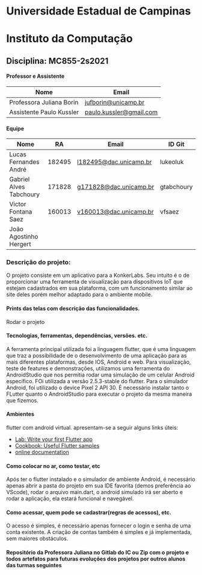 # Universidade Estadual de Campinas
# Instituto da Computação

## Disciplina: MC855-2s2021

#### Professor e Assistente

| Nome                     | Email                   |
| ------------------------ | ------------------------|
| Professora Juliana Borin | jufborin@unicamp.br     |
| Assistente Paulo Kussler | paulo.kussler@gmail.com |


#### Equipe

| Nome               | RA               | Email                  | ID Git                |
| ------------------ | ---------------- | ---------------------- |---------------------- |
| Lucas Fernandes André                   | 182495                 |    l182495@dac.unicamp.br                    |           lukeoluk            |
|      Gabriel Alves Tabchoury             |    171828              |         g171828@dac.unicamp.br               |           gtabchoury            |
|         Victor Fontana Saez           |      160013            |        v160013@dac.unicamp.br                |           vfsaez            |
|       João Agostinho Hergert             |                  |                        |                       |

### Descrição do projeto:
O projeto consiste em um aplicativo para a KonkerLabs. Seu intuito é o de proporcionar uma ferramenta de visualização para dispositivos IoT que estejam cadastrados em sua plataforma, com um funcionamento similar ao site deles porém melhor adaptado para o ambiente mobile.

#### Prints das telas com descrição das funcionalidades. 
Rodar o projeto

#### Tecnologias, ferramentas, dependências, versões. etc. 
A ferramenta principal utilizada foi a linguagem flutter, que é uma linguagem que traz a possibilidade de o desenvolvimento de uma aplicação para as mais diferentes plataformas, desde IOS, Android e web. Para visualização, teste de features e demonstrações, utilizamos uma ferramenta do AndroidStudio que nos permitia rodar uma simulação de um celular Android específico. FOi utilizada a versão 2.5.3-stable do flutter. Para o simulador Android, foi utilizado o device Pixel 2 API 30. É necessário instalar tanto o FLutter quanto o AndroidStudio para executar o projeto da mesma maneira que fizemos.

#### Ambientes
flutter com android virtual.
apresentam-se a seguir alguns links úteis:
- [Lab: Write your first Flutter app](https://flutter.dev/docs/get-started/codelab)
- [Cookbook: Useful Flutter samples](https://flutter.dev/docs/cookbook)
- [online documentation](https://flutter.dev/docs)


#### Como colocar no ar, como testar, etc
Após ter o flutter instalado e o simulador de ambiente Android, é necessário apenas abrir a pasta do projeto em sua IDE favorita (demos preferência ao VScode), rodar o arquivo main.dart, o android simulado irá ser aberto e rodar a aplicação, ela estará funcional e navegável.

#### Como acessar, quem pode se cadastrar(regras de acessos), etc.
O acesso é simples, é necessário apenas fornecer o login e senha de uma conta existente. A criação de contas também é simples e já implementada, sem maiores obstáculos.

#### Repositório da Professora Juliana no Gitlab do IC ou Zip com o projeto e todos artefatos para futuras evoluções dos projetos por outros alunos das turmas seguintes







